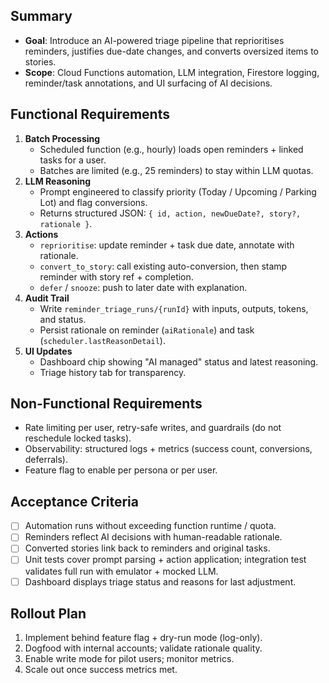 ## Summary
- **Goal**: Introduce an AI-powered triage pipeline that reprioritises reminders, justifies due-date changes, and converts oversized items to stories.
- **Scope**: Cloud Functions automation, LLM integration, Firestore logging, reminder/task annotations, and UI surfacing of AI decisions.

## Functional Requirements
1. **Batch Processing**
   - Scheduled function (e.g., hourly) loads open reminders + linked tasks for a user.
   - Batches are limited (e.g., 25 reminders) to stay within LLM quotas.
2. **LLM Reasoning**
   - Prompt engineered to classify priority (Today / Upcoming / Parking Lot) and flag conversions.
   - Returns structured JSON: `{ id, action, newDueDate?, story?, rationale }`.
3. **Actions**
   - `reprioritise`: update reminder + task due date, annotate with rationale.
   - `convert_to_story`: call existing auto-conversion, then stamp reminder with story ref + completion.
   - `defer` / `snooze`: push to later date with explanation.
4. **Audit Trail**
   - Write `reminder_triage_runs/{runId}` with inputs, outputs, tokens, and status.
   - Persist rationale on reminder (`aiRationale`) and task (`scheduler.lastReasonDetail`).
5. **UI Updates**
   - Dashboard chip showing "AI managed" status and latest reasoning.
   - Triage history tab for transparency.

## Non-Functional Requirements
- Rate limiting per user, retry-safe writes, and guardrails (do not reschedule locked tasks).
- Observability: structured logs + metrics (success count, conversions, deferrals).
- Feature flag to enable per persona or per user.

## Acceptance Criteria
- [ ] Automation runs without exceeding function runtime / quota.
- [ ] Reminders reflect AI decisions with human-readable rationale.
- [ ] Converted stories link back to reminders and original tasks.
- [ ] Unit tests cover prompt parsing + action application; integration test validates full run with emulator + mocked LLM.
- [ ] Dashboard displays triage status and reasons for last adjustment.

## Rollout Plan
1. Implement behind feature flag + dry-run mode (log-only).
2. Dogfood with internal accounts; validate rationale quality.
3. Enable write mode for pilot users; monitor metrics.
4. Scale out once success metrics met.
